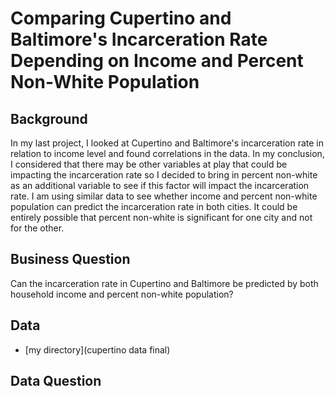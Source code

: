# Comparing Cupertino and Baltimore's Incarceration Rate Depending on Income and Percent Non-White Population
## Background
In my last project, I looked at Cupertino and Baltimore's incarceration rate in relation to income level and found correlations in the data. In my conclusion, I considered that there may be other variables at play that could be impacting the incarceration rate so I decided to bring in percent non-white as an additional variable to see if this factor will impact the incarceration rate. I am using similar data to see whether income and percent non-white population can predict the incarceration rate in both cities. It could be entirely possible that percent non-white is significant for one city and not for the other.
## Business Question
Can the incarceration rate in Cupertino and Baltimore be predicted by both household income and percent non-white population?
## Data
 - [my directory](cupertino data final)
## Data Question
